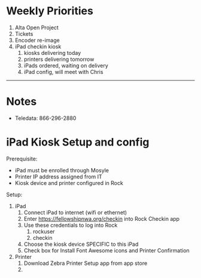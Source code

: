 # Weekly Priorities
1. Alta Open Project
2. Tickets
3. Encoder re-image
4. iPad checkin kiosk
    1. kiosks delivering today
    2. printers delivering tomorrow
    3. iPads ordered, waiting on delivery
    4. iPad config, will meet with Chris
---
# Notes
- Teledata: 866-296-2880




# iPad Kiosk Setup and config
Prerequisite:
- iPad must be enrolled through Mosyle
- Printer IP address assigned from IT
- Kiosk device and printer configured in Rock

Setup:
1. iPad
	1. Connect iPad to internet (wifi or ethernet)
	2. Enter https://fellowshipnwa.org/checkin into Rock Checkin app
	3. Use these credentials to log into Rock
		1. rockuser
		2. checkin
	4. Choose the kiosk device SPECIFIC to this iPad
	5. Check box for Install Font Awesome icons and Printer Confirmation
2. Printer
	1. Download Zebra Printer Setup app from app store
	2. 